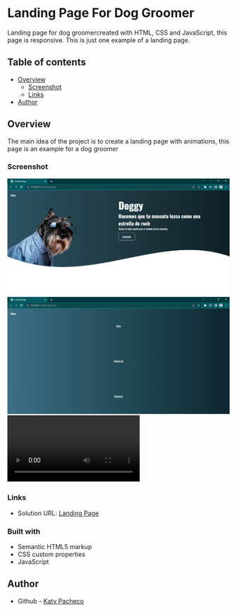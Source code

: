 # Landing Page For Dog Groomer
Landing page for dog groomercreated with HTML, CSS and JavaScript, this page is responsive. This is just one example of a landing page.
## Table of contents
- [Overview](#overview)
  - [Screenshot](#screenshot)
  - [Links](#links)
- [Author](#author)


## Overview
The main idea of the project is to create a landing page with animations, this page is an example for a dog groomer
### Screenshot

![](https://github.com/PachecoKaty/landingPageForDogGroomer/blob/main/ss-project/landing-page.png)
![](https://github.com/PachecoKaty/landingPageForDogGroomer/blob/main/ss-project/menu.png)
![](https://github.com/PachecoKaty/landingPageForDogGroomer/blob/main/ss-project/animation.mp4)


### Links

- Solution URL: [Landing Page](https://pachecokaty.github.io/landingPageForDogGroomer/)


### Built with

- Semantic HTML5 markup
- CSS custom properties
- JavaScript

## Author

- Github - [Katy Pacheco](https://github.com/PachecoKaty)

